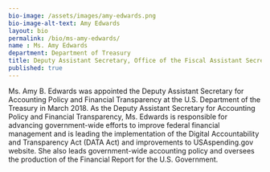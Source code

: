 ```yaml
---
bio-image: /assets/images/amy-edwards.png
bio-image-alt-text: Amy Edwards
layout: bio
permalink: /bio/ms-amy-edwards/
name : Ms. Amy Edwards
department: Department of Treasury
title: Deputy Assistant Secretary, Office of the Fiscal Assistant Secretary
published: true
---
```


 Ms. Amy B. Edwards was appointed the Deputy Assistant Secretary for Accounting Policy and Financial Transparency at the U.S. Department of the Treasury in March 2018. As the Deputy Assistant Secretary for Accounting Policy and Financial Transparency, Ms. Edwards is responsible for advancing government-wide efforts to improve federal financial management and is leading the implementation of the Digital Accountability and Transparency Act (DATA Act) and improvements to USAspending.gov website. She also leads government-wide accounting policy and oversees the production of the Financial Report for the U.S. Government.

